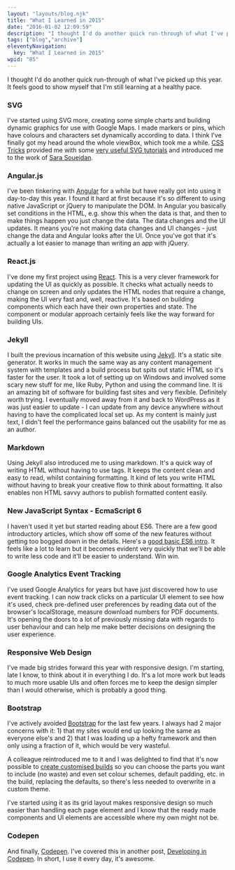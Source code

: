 ```yaml
---
layout: "layouts/blog.njk"
title: "What I Learned in 2015"
date: "2016-01-02 12:09:59"
description: "I thought I'd do another quick run-through of what I've picked up this year"
tags: ["blog","archive"]
eleventyNavigation:
  key: "What I Learned in 2015"
wpid: "85"
---
```

I thought I'd do another quick run-through of what I've picked up this year. It feels good to show myself that I'm still learning at a healthy pace.
<h3>SVG</h3>
I've started using SVG more, creating some simple charts and building dynamic graphics for use with Google Maps. I made markers or pins, which have colours and characters set dynamically according to data. I think I've finally got my head around the whole viewBox, which took me a while. <a href="https://css-tricks.com/search-results/?q=svg" target="_blank">CSS Tricks</a> provided me with some <a href="https://css-tricks.com/search-results/?q=svg" target="_blank">very useful SVG tutorials</a> and introduced me to the work of <a href="https://sarasoueidan.com/" target="_blank">Sara Soueidan</a>.
<h3>Angular.js</h3>
I've been tinkering with <a href="https://angularjs.org/" target="_blank">Angular</a> for a while but have really got into using it day-to-day this year. I found it hard at first because it's so different to using native JavaScript or jQuery to manipulate the DOM. In Angular you basically set conditions in the HTML, e.g. show this when the data is that, and then to make things happen you just change the data. The data changes and the UI updates. It means you're not making data changes and UI changes - just change the data and Angular looks after the UI. Once you've got that it's actually a lot easier to manage than writing an app with jQuery.
<h3>React.js</h3>
I've done my first project using <a href="https://facebook.github.io/react/" target="_blank">React</a>. This is a very clever framework for updating the UI as quickly as possible. It checks what actually needs to change on screen and only updates the HTML nodes that require a change, making the UI very fast and, well, reactive. It's based on building components which each have their own properties and state. The component or modular approach certainly feels like the way forward for building UIs.
<h3>Jekyll</h3>
I built the previous incarnation of this website using <a href="https://jekyllrb.com/" target="_blank">Jekyll</a>. It's a static site generator. It works in much the same way as any content management system with templates and a build process but spits out static HTML so it's faster for the user. It took a lot of setting up on Windows and involved some scary new stuff for me, like Ruby, Python and using the command line. It is an amazing bit of software for building fast sites and very flexible. Definitely worth trying. I eventually moved away from it and back to WordPress as it was just easier to update - I can update from any device anywhere without having to have the complicated local set up. As my content is mainly just text, I didn't feel the performance gains balanced out the usability for me as an author.
<h3>Markdown</h3>
Using Jekyll also introduced me to using markdown. It's a quick way of writing HTML without having to use tags. It keeps the content clean and easy to read, whilst containing formatting. It kind of lets you write HTML without having to break your creative flow to think about formatting. It also enables non HTML savvy authors to publish formatted content easily.
<h3>New JavaScript Syntax - EcmaScript 6</h3>
I haven't used it yet but started reading about ES6. There are a few good introductory articles, which show off some of the new features without getting too bogged down in the details. Here's a <a href="http://www.felixrieseberg.com/ecmascript6-introduction/" target="_blank">good basic ES6 intro</a>. It feels like a lot to learn but it becomes evident very quickly that we'll be able to write less code and it'll be easier to understand. Win win.
<h3>Google Analytics Event Tracking</h3>
I've used Google Analytics for years but have just discovered how to use event tracking. I can now track clicks on a particular UI element to see how it's used, check pre-defined user preferences by reading data out of the browser's localStorage, measure download numbers for PDF documents. It's opening the doors to a lot of previously missing data with regards to user behaviour and can help me make better decisions on designing the user experience.
<h3>Responsive Web Design</h3>
I've made big strides forward this year with responsive design. I'm starting, late I know, to think about it in everything I do. It's a lot more work but leads to much more usable UIs and often forces me to keep the design simpler than I would otherwise, which is probably a good thing.
<h3>Bootstrap</h3>
I've actively avoided <a href="http://getbootstrap.com/" target="_blank">Bootstrap</a> for the last few years. I always had 2 major concerns with it: 1) that my sites would end up looking the same as everyone else's and 2) that I was loading up a hefty framework and then only using a fraction of it, which would be very wasteful.

A colleague reintroduced me to it and I was delighted to find that it's now possible to <a href="http://getbootstrap.com/customize/" target="_blank">create customised builds</a> so you can choose the parts you want to include (no waste) and even set colour schemes, default padding, etc. in the build, replacing the defaults, so there's less needed to overwrite in a custom theme.

I've started using it as its grid layout makes responsive design so much easier than handling each page element and I know that the ready made components and UI elements are accessible where my own might not be.
<h3>Codepen</h3>
And finally, <a href="https://codepen.io" target="_blank">Codepen</a>. I've covered this in another post, <a href="http://chrissmith.xyz/developing-in-codepen/" target="_blank">Developing in Codepen</a>. In short, I use it every day, it's awesome.